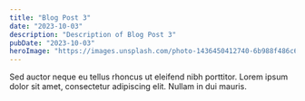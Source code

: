 ```yaml
---
title: "Blog Post 3"
date: "2023-10-03"
description: "Description of Blog Post 3"
pubDate: "2023-10-03"
heroImage: "https://images.unsplash.com/photo-1436450412740-6b988f486c6b?q=80&w=1170&auto=format&fit=crop&ixlib=rb-4.1.0&ixid=M3wxMjA3fDB8MHxwaG90by1wYWdlfHx8fGVufDB8fHx8fA%3D%3D"
---
```


Sed auctor neque eu tellus rhoncus ut eleifend nibh porttitor. Lorem ipsum dolor sit amet, consectetur adipiscing elit. Nullam in dui mauris. 